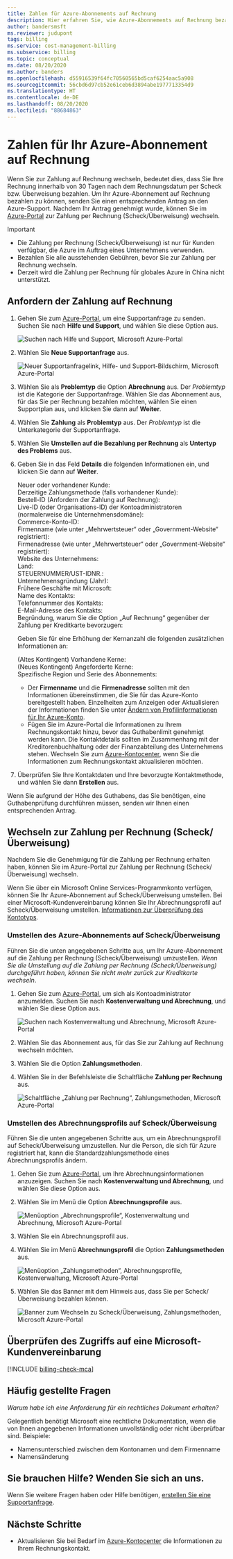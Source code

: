 ```yaml
---
title: Zahlen für Azure-Abonnements auf Rechnung
description: Hier erfahren Sie, wie Azure-Abonnements auf Rechnung bezahlt werden. Lesen Sie häufig gestellte Fragen, und zeigen Sie zusätzliche Ressourcen an.
author: bandersmsft
ms.reviewer: judupont
tags: billing
ms.service: cost-management-billing
ms.subservice: billing
ms.topic: conceptual
ms.date: 08/20/2020
ms.author: banders
ms.openlocfilehash: d55916539f64fc70560565bd5caf6254aac5a908
ms.sourcegitcommit: 56cbd6d97cb52e61ceb6d3894abe1977713354d9
ms.translationtype: HT
ms.contentlocale: de-DE
ms.lasthandoff: 08/20/2020
ms.locfileid: "88684863"
---
```

# <a name="pay-for-your-azure-subscription-by-invoice"></a>Zahlen für Ihr Azure-Abonnement auf Rechnung

Wenn Sie zur Zahlung auf Rechnung wechseln, bedeutet dies, dass Sie Ihre Rechnung innerhalb von 30 Tagen nach dem Rechnungsdatum per Scheck bzw. Überweisung bezahlen. Um Ihr Azure-Abonnement auf Rechnung bezahlen zu können, senden Sie einen entsprechenden Antrag an den Azure-Support. Nachdem Ihr Antrag genehmigt wurde, können Sie im [Azure-Portal](https://portal.azure.com) zur Zahlung per Rechnung (Scheck/Überweisung) wechseln.

> [!IMPORTANT]
> * Die Zahlung per Rechnung (Scheck/Überweisung) ist nur für Kunden verfügbar, die Azure im Auftrag eines Unternehmens verwenden.
> * Bezahlen Sie alle ausstehenden Gebühren, bevor Sie zur Zahlung per Rechnung wechseln.
> * Derzeit wird die Zahlung per Rechnung für globales Azure in China nicht unterstützt.

## <a name="request-to-pay-by-invoice"></a>Anfordern der Zahlung auf Rechnung

1. Gehen Sie zum [Azure-Portal](https://portal.azure.com), um eine Supportanfrage zu senden. Suchen Sie nach **Hilfe und Support**, und wählen Sie diese Option aus.

    ![Suchen nach Hilfe und Support, Microsoft Azure-Portal](./media/pay-by-invoice/search-for-help-and-support.png)

2. Wählen Sie **Neue Supportanfrage** aus.

    ![Neuer Supportanfragelink, Hilfe- und Support-Bildschirm, Microsoft Azure-Portal](./media/pay-by-invoice/help-and-support.png)

2. Wählen Sie als **Problemtyp** die Option **Abrechnung** aus. Der *Problemtyp* ist die Kategorie der Supportanfrage. Wählen Sie das Abonnement aus, für das Sie per Rechnung bezahlen möchten, wählen Sie einen Supportplan aus, und klicken Sie dann auf **Weiter**.

3. Wählen Sie **Zahlung** als **Problemtyp** aus. Der *Problemtyp* ist die Unterkategorie der Supportanfrage.

4. Wählen Sie **Umstellen auf die Bezahlung per Rechnung** als **Untertyp des Problems** aus.

5. Geben Sie in das Feld **Details** die folgenden Informationen ein, und klicken Sie dann auf **Weiter**.

     Neuer oder vorhandener Kunde:<br>
     Derzeitige Zahlungsmethode (falls vorhandener Kunde):<br>
     Bestell-ID (Anfordern der Zahlung auf Rechnung):<br>
     Live-ID (oder Organisations-ID) der Kontoadministratoren (normalerweise die Unternehmensdomäne):<br>
     Commerce-Konto-ID:<br>
     Firmenname (wie unter „Mehrwertsteuer“ oder „Government-Website“ registriert):<br>
     Firmenadresse (wie unter „Mehrwertsteuer“ oder „Government-Website“ registriert):<br>
     Website des Unternehmens:<br>
     Land:<br>
     STEUERNUMMER/UST-IDNR.:<br>
     Unternehmensgründung (Jahr):<br>
     Frühere Geschäfte mit Microsoft:<br>
     Name des Kontakts:<br>
     Telefonnummer des Kontakts:<br>
     E-Mail-Adresse des Kontakts:<br>
     Begründung, warum Sie die Option „Auf Rechnung“ gegenüber der Zahlung per Kreditkarte bevorzugen:<br>

     Geben Sie für eine Erhöhung der Kernanzahl die folgenden zusätzlichen Informationen an:<br>

     (Altes Kontingent) Vorhandene Kerne:<br>
     (Neues Kontingent) Angeforderte Kerne:<br>
     Spezifische Region und Serie des Abonnements:<br>

    - Der **Firmenname** und die **Firmenadresse** sollten mit den Informationen übereinstimmen, die Sie für das Azure-Konto bereitgestellt haben. Einzelheiten zum Anzeigen oder Aktualisieren der Informationen finden Sie unter [Ändern von Profilinformationen für Ihr Azure-Konto](change-azure-account-profile.md).
    - Fügen Sie im Azure-Portal die Informationen zu Ihrem Rechnungskontakt hinzu, bevor das Guthabenlimit genehmigt werden kann. Die Kontaktdetails sollten im Zusammenhang mit der Kreditorenbuchhaltung oder der Finanzabteilung des Unternehmens stehen. Wechseln Sie zum [Azure-Kontocenter](https://account.azure.com/Profile), wenn Sie die Informationen zum Rechnungskontakt aktualisieren möchten.

6. Überprüfen Sie Ihre Kontaktdaten und Ihre bevorzugte Kontaktmethode, und wählen Sie dann **Erstellen** aus.

Wenn Sie aufgrund der Höhe des Guthabens, das Sie benötigen, eine Guthabenprüfung durchführen müssen, senden wir Ihnen einen entsprechenden Antrag.

## <a name="switch-to-invoice-pay-checkwire-transfer"></a>Wechseln zur Zahlung per Rechnung (Scheck/Überweisung)

Nachdem Sie die Genehmigung für die Zahlung per Rechnung erhalten haben, können Sie im Azure-Portal zur Zahlung per Rechnung (Scheck/Überweisung) wechseln.

Wenn Sie über ein Microsoft Online Services-Programmkonto verfügen, können Sie Ihr Azure-Abonnement auf Scheck/Überweisung umstellen. Bei einer Microsoft-Kundenvereinbarung können Sie Ihr Abrechnungsprofil auf Scheck/Überweisung umstellen. [Informationen zur Überprüfung des Kontotyps](#check-access-to-a-microsoft-customer-agreement).

### <a name="switch-azure-subscription-to-checkwire-transfer"></a>Umstellen des Azure-Abonnements auf Scheck/Überweisung

Führen Sie die unten angegebenen Schritte aus, um Ihr Azure-Abonnement auf die Zahlung per Rechnung (Scheck/Überweisung) umzustellen. *Wenn Sie die Umstellung auf die Zahlung per Rechnung (Scheck/Überweisung) durchgeführt haben, können Sie nicht mehr zurück zur Kreditkarte wechseln*.

1. Gehen Sie zum [Azure-Portal](https://portal.azure.com), um sich als Kontoadministrator anzumelden. Suchen Sie nach **Kostenverwaltung und Abrechnung**, und wählen Sie diese Option aus.

    ![Suchen nach Kostenverwaltung und Abrechnung, Microsoft Azure-Portal](./media/pay-by-invoice/search.png)

1. Wählen Sie das Abonnement aus, für das Sie zur Zahlung auf Rechnung wechseln möchten.
1. Wählen Sie die Option **Zahlungsmethoden**.
1. Wählen Sie in der Befehlsleiste die Schaltfläche **Zahlung per Rechnung** aus.

    ![Schaltfläche „Zahlung per Rechnung“, Zahlungsmethoden, Microsoft Azure-Portal](./media/pay-by-invoice/pay-by-invoice.png)

### <a name="switch-billing-profile-to-checkwire-transfer"></a>Umstellen des Abrechnungsprofils auf Scheck/Überweisung

Führen Sie die unten angegebenen Schritte aus, um ein Abrechnungsprofil auf Scheck/Überweisung umzustellen. Nur die Person, die sich für Azure registriert hat, kann die Standardzahlungsmethode eines Abrechnungsprofils ändern.

1. Gehen Sie zum [Azure-Portal](https://portal.azure.com), um Ihre Abrechnungsinformationen anzuzeigen. Suchen Sie nach **Kostenverwaltung und Abrechnung**, und wählen Sie diese Option aus.
1. Wählen Sie im Menü die Option **Abrechnungsprofile** aus.

    ![Menüoption „Abrechnungsprofile“, Kostenverwaltung und Abrechnung, Microsoft Azure-Portal](./media/pay-by-invoice/billing-profile.png)

1. Wählen Sie ein Abrechnungsprofil aus.
1. Wählen Sie im Menü **Abrechnungsprofil** die Option **Zahlungsmethoden** aus.

   ![Menüoption „Zahlungsmethoden“, Abrechnungsprofile, Kostenverwaltung, Microsoft Azure-Portal](./media/pay-by-invoice/billing-profile-payment-methods.png)

1. Wählen Sie das Banner mit dem Hinweis aus, dass Sie per Scheck/Überweisung bezahlen können.

    ![Banner zum Wechseln zu Scheck/Überweisung, Zahlungsmethoden, Microsoft Azure-Portal](./media/pay-by-invoice/customer-led-switch-to-invoice.png)

## <a name="check-access-to-a-microsoft-customer-agreement"></a>Überprüfen des Zugriffs auf eine Microsoft-Kundenvereinbarung
[!INCLUDE [billing-check-mca](../../../includes/billing-check-mca.md)]

## <a name="frequently-asked-questions"></a>Häufig gestellte Fragen

*Warum habe ich eine Anforderung für ein rechtliches Dokument erhalten?*

Gelegentlich benötigt Microsoft eine rechtliche Dokumentation, wenn die von Ihnen angegebenen Informationen unvollständig oder nicht überprüfbar sind. Beispiele:

* Namensunterschied zwischen dem Kontonamen und dem Firmenname
* Namensänderung

## <a name="need-help-contact-us"></a>Sie brauchen Hilfe? Wenden Sie sich an uns.

Wenn Sie weitere Fragen haben oder Hilfe benötigen, [erstellen Sie eine Supportanfrage](https://go.microsoft.com/fwlink/?linkid=2083458).

## <a name="next-steps"></a>Nächste Schritte

* Aktualisieren Sie bei Bedarf im [Azure-Kontocenter](https://account.azure.com/Profile) die Informationen zu Ihrem Rechnungskontakt.
